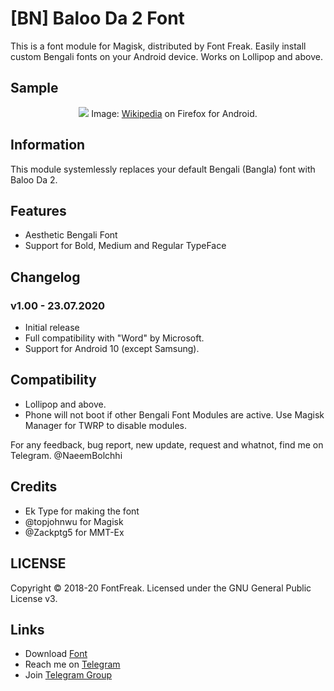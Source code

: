 # [BN] Baloo Da 2 Font
This is a font module for Magisk, distributed by Font Freak. Easily install custom Bengali fonts on your Android device. Works on Lollipop and above.

## Sample
<div style="text-align: center;">
<img src="https://font-freak.github.io/1/img/preview/bn_BalooDa2.webp" />
Image: <a href="https://bn.wikipedia.org/wiki/বাংলা_ভাষা">Wikipedia</a> on Firefox for Android.</div>

## Information
This module systemlessly replaces your default Bengali (Bangla) font with Baloo Da 2.

## Features
* Aesthetic Bengali Font
* Support for Bold, Medium and Regular TypeFace

## Changelog
### v1.00 - 23.07.2020
* Initial release
* Full compatibility with "Word" by Microsoft.
* Support for Android 10 (except Samsung).

## Compatibility
- Lollipop and above.
- Phone will not boot if other Bengali Font Modules are active. Use Magisk Manager for TWRP to disable modules.

For any feedback, bug report, new update, request and whatnot, find me on Telegram. @NaeemBolchhi

## Credits
- Ek Type for making the font
- @topjohnwu for Magisk
- @Zackptg5 for MMT-Ex

## LICENSE
Copyright © 2018-20 FontFreak. Licensed under the GNU General Public License v3.

## Links
- Download [Font](https://fonts.google.com/specimen/Baloo+Da+2)
- Reach me on [Telegram](https://t.me/NaeemBolchhi)
- Join [Telegram Group](https://t.me/FontFreak)
